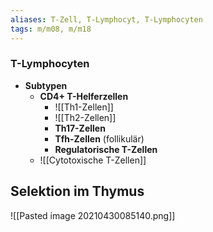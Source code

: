 ```yaml
---
aliases: T-Zell, T-Lymphocyt, T-Lymphocyten
tags: m/m08, m/m18
---
```

### T-Lymphocyten
- **Subtypen**
	- **CD4+ T-Helferzellen**
		- ![[Th1-Zellen]]
		- ![[Th2-Zellen]]
		- **Th17-Zellen**
		- **Tfh-Zellen** (follikulär)
		- **Regulatorische T-Zellen**
	- ![[Cytotoxische T-Zellen]]



## Selektion im Thymus
![[Pasted image 20210430085140.png]]